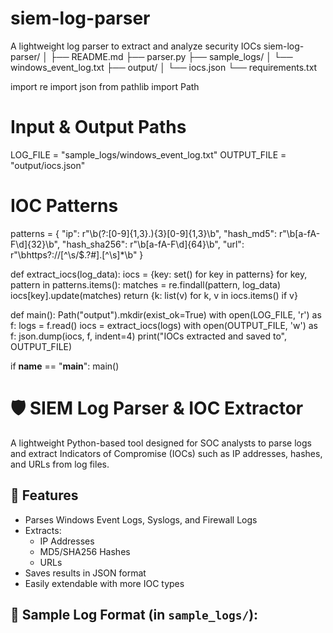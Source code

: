 # siem-log-parser
A lightweight log parser to extract and analyze security IOCs
siem-log-parser/
│
├── README.md
├── parser.py
├── sample_logs/
│   └── windows_event_log.txt
├── output/
│   └── iocs.json
└── requirements.txt

import re
import json
from pathlib import Path

# Input & Output Paths
LOG_FILE = "sample_logs/windows_event_log.txt"
OUTPUT_FILE = "output/iocs.json"

# IOC Patterns
patterns = {
    "ip": r"\b(?:[0-9]{1,3}\.){3}[0-9]{1,3}\b",
    "hash_md5": r"\b[a-fA-F\d]{32}\b",
    "hash_sha256": r"\b[a-fA-F\d]{64}\b",
    "url": r"\bhttps?://[^\s/$.?#].[^\s]*\b"
}

def extract_iocs(log_data):
    iocs = {key: set() for key in patterns}
    for key, pattern in patterns.items():
        matches = re.findall(pattern, log_data)
        iocs[key].update(matches)
    return {k: list(v) for k, v in iocs.items() if v}

def main():
    Path("output").mkdir(exist_ok=True)
    with open(LOG_FILE, 'r') as f:
        logs = f.read()
    iocs = extract_iocs(logs)
    with open(OUTPUT_FILE, 'w') as f:
        json.dump(iocs, f, indent=4)
    print("IOCs extracted and saved to", OUTPUT_FILE)

if __name__ == "__main__":
    main()

# 🛡️ SIEM Log Parser & IOC Extractor

A lightweight Python-based tool designed for SOC analysts to parse logs and extract Indicators of Compromise (IOCs) such as IP addresses, hashes, and URLs from log files.

## 🔧 Features

- Parses Windows Event Logs, Syslogs, and Firewall Logs
- Extracts:
  - IP Addresses
  - MD5/SHA256 Hashes
  - URLs
- Saves results in JSON format
- Easily extendable with more IOC types

## 📂 Sample Log Format (in `sample_logs/`):



